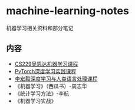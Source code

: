 # machine-learning-notes
机器学习相关资料和部分笔记

## 内容
+ [CS229吴恩达机器学习课程](https://www.bilibili.com/video/BV19e411W7ga)
+ [PyTorch深度学习实践课程](https://www.bilibili.com/video/BV1Y7411d7Ys)
+ [李宏毅深度学习与人类语言处理课程](https://www.bilibili.com/video/BV1RE411g7rQ)
+ 《机器学习》（西瓜书）-周志华
+ 《统计学习方法》-李航
+ 《机器学习实战》


